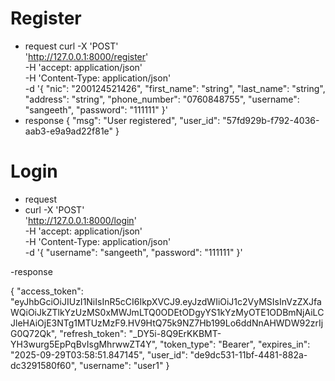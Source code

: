 # Register 

- request 
curl -X 'POST' \
  'http://127.0.0.1:8000/register' \
  -H 'accept: application/json' \
  -H 'Content-Type: application/json' \
  -d '{
  "nic": "200124521426",
  "first_name": "string",
  "last_name": "string",
  "address": "string",
  "phone_number": "0760848755",
  "username": "sangeeth",
  "password": "111111"
}'
- response
{
  "msg": "User registered",
  "user_id": "57fd929b-f792-4036-aab3-e9a9ad22f81e"
}

# Login
- request 
- curl -X 'POST' \
  'http://127.0.0.1:8000/login' \
  -H 'accept: application/json' \
  -H 'Content-Type: application/json' \
  -d '{
  "username": "sangeeth",
  "password": "111111"
}'

-response 

{
  "access_token": "eyJhbGciOiJIUzI1NiIsInR5cCI6IkpXVCJ9.eyJzdWIiOiJ1c2VyMSIsInVzZXJfaWQiOiJkZTlkYzUzMS0xMWJmLTQ0ODEtODgyYS1kYzMyOTE1ODBmNjAiLCJleHAiOjE3NTg1MTUzMzF9.HV9HtQ75k9NZ7Hb199Lo6ddNnAHWDW92zrIjG0Q72Qk",
  "refresh_token": "_DY5i-8Q9ErKKBMT-YH3wurg5EpPqBvIsgMhrwwZT4Y",
  "token_type": "Bearer",
  "expires_in": "2025-09-29T03:58:51.847145",
  "user_id": "de9dc531-11bf-4481-882a-dc3291580f60",
  "username": "user1"
}